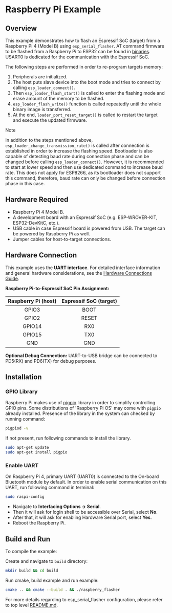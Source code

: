 # Raspberry Pi Example

## Overview

This example demonstrates how to flash an Espressif SoC (target) from a Raspberry Pi 4 (Model B) using `esp_serial_flasher`. AT command firmware to be flashed from a Raspberry Pi to ESP32 can be found in [binaries](../binaries/). USART0 is dedicated for the communication with the Espressif SoC.

The following steps are performed in order to re-program targets memory:

1. Peripherals are initialized.
2. The host puts slave device into the boot mode and tries to connect by calling `esp_loader_connect()`.
3. Then `esp_loader_flash_start()` is called to enter the flashing mode and erase amount of the memory to be flashed.
4. `esp_loader_flash_write()` function is called repeatedly until the whole binary image is transferred.
5. At the end, `loader_port_reset_target()` is called to restart the target and execute the updated firmware.

> [!NOTE]
> In addition to the steps mentioned above, `esp_loader_change_transmission_rate()` is called after connection is established in order to increase the flashing speed. Bootloader is also capable of detecting baud rate during connection phase and can be changed before calling `esp_loader_connect()`. However, it is recommended to start at lower speed and then use dedicated command to increase baud rate. This does not apply for ESP8266, as its bootloader does not support this command, therefore, baud rate can only be changed before connection phase in this case.

## Hardware Required

- Raspberry Pi 4 Model B.
- A development board with an Espressif SoC (e.g. ESP-WROVER-KIT, ESP32-DevKitC, etc.).
- USB cable in case Espressif board is powered from USB. The target can be powered by Raspberry Pi as well.
- Jumper cables for host-to-target connections.

## Hardware Connection

This example uses the **UART interface**. For detailed interface information and general hardware considerations, see the [Hardware Connections Guide](../../docs/hardware-connections.md#uartserial-interface).

**Raspberry Pi-to-Espressif SoC Pin Assignment:**

| Raspberry Pi (host) | Espressif SoC (target) |
| :-----------------: | :--------------------: |
|        GPIO3        |          BOOT          |
|        GPIO2        |         RESET          |
|       GPIO14        |          RX0           |
|       GPIO15        |          TX0           |
|         GND         |          GND           |

**Optional Debug Connection:**
UART-to-USB bridge can be connected to PD5(RX) and PD6(TX) for debug purposes.

## Installation

### GPIO Library

Raspberry Pi makes use of [pigpio](http://abyz.me.uk/rpi/pigpio/) library in order to simplify controlling GPIO pins. Some distributions of 'Raspberry Pi OS' may come with `pigpio` already installed. Presence of the library in the system can checked by running command:

```bash
pigpiod -v
```

If not present, run following commands to install the library.

```bash
sudo apt-get update
sudo apt-get install pigpio
```

### Enable UART

On Raspberry Pi 4, primary UART (UART0) is connected to the On-board Bluetooth module by default.
In order to enable serial communication on this UART, run following command in terminal:

```bash
sudo raspi-config
```

- Navigate to **Interfacing Options -> Serial**.
- Then it will ask for login shell to be accessible over Serial, select **No**.
- After that, it will ask for enabling Hardware Serial port, select **Yes**.
- Reboot the Raspberry Pi.

## Build and Run

To compile the example:

Create and navigate to `build` directory:

```bash
mkdir build && cd build
```

Run cmake, build example and run example:

```bash
cmake .. && cmake --build . && ./raspberry_flasher
```

For more details regarding to esp_serial_flasher configuration, please refer to top level [README.md](../../README.md).
